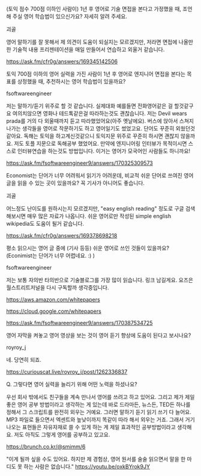 (토익 점수 700점 이하인 사람이) 1년 후 영어로 기술 면접을 본다고 가정했을 때, 조언해 주실 영어 학습법이 있으신가요? 자세히 알려 주세요.
	
괴골

영어 말하기를 잘 못해서 제 의견이 도움이 되실지는 모르겠지만, 저라면 면접에 나올만한 기술적 내용 프리젠테이션을 매일 만들어서 연습하고 외울거 같습니다.

https://ask.fm/cfr0g/answers/169345142506


토익 700점 이하의 영어 실력을 가진 사람이 1년 후 영어로 엔지니어 면접을 본다는 목표를 상정했을 때, 추천하시는 영어 학습법이 있을까요?
	
fsoftwareengineer

저는 말하기/듣기 위주로 할 것 같습니다. 실제대화 예를들면 전화영어같은 걸 할것같구요 여의치않으면 영화나 테드톡같은걸 따라하는것도 괜찮습니다. 저는 Devil wears prada를 거의 다 외울때까지 듣고 따라했었어요(아주 옛날에요). 버스에 앉아서 스쳐지나가는 생각들을 영어로 작문하기도 하고 영어일기도 썼었고요. 단어도 꾸준히 외웠던것 같아요.
독해는 토익을 하고계신것같으니 토익지문 위주로 꾸준히 하시면 괜찮지 않을까요. 저도 토플 지문으로 독해공부 했었어요.
만약에 엔지니어링 인터뷰가 목적이시면 스스로 인터뷰연습을 하는것도 방법입니다. 이거는 영어가 모국어인 사람들도 하니까요!

https://ask.fm/fsoftwareengineer9/answers/170325309573

Economist는 단어가 너무 어려워서 읽기가 어려운데, 비교적 쉬운 단어로 쓰여진 영어 글을 읽을 수 있는 곳이 있을까요? 꼭 기사가 아니어도 좋습니다.

괴골

어느정도 난이도를 원하시는지 모르겠지만, "easy english reading" 정도로 구글 검색해보시면 매우 많은 자료가 나옵니다. 쉬운 영어로만 작성된 simple english wikipedia도 도움이 될거 같습니다.

https://ask.fm/cfr0g/answers/169378698218


평소 읽으시는 영어 글 중에 (기사 등등) 쉬운 영어로 쓰인 것들이 있을까요? (Econimist는 단어가 너무 어렵네요. :) )

fsoftwareengineer

저는 보통 자의반 타의반으로 기술블로그를 가장 많이 읽습니다. 링크 남길게요. 요즈은 월스트리트저널을 다시 구독할까 생각중입니다.

https://aws.amazon.com/whitepapers

https://cloud.google.com/whitepapers

https://ask.fm/fsoftwareengineer9/answers/170387534725

영어 자막을 켜놓고 영어 영상을 보는 것이 영어 듣기 향상에 도움이 된다고 보시나요?

royroy_j

네. 당연히 되죠.

https://curiouscat.live/royroy_j/post/1262336837

Q. 그렇다면 영어 실력을 늘리기 위해 어떤 노력을 하셨나요?

우선 회사 밖에서도 친구들을 계속 만나서 영어를 쓰려고 하고 있어요. 그리고 제가 제일 좋은 영어 공부 방법이라고 생각하는 게 있는데 바로 드라마든, 뉴스든, TED든 하나를 정해서 그 스크립트를 완전히 외우는 거예요. 그러면 말하기 듣기 읽기 쓰기 다 늘어요. MP3 파일로 들으면서 엑센트와 높낮이까지 똑같이 따라 해서 외우는 거죠. 그래서 거기 나오는 표현들은 자유자재로 쓸 수 있게 하는 게 제일 효과적인 공부방법이라고 생각해요. 저도 아직도 그렇게 영어를 공부하고 있고요.

https://brunch.co.kr/@smimm/6


"이게 될까 싶을 수도 있어요. 하지만 제 경험상, 영어 원서를 술술 읽으면서 말을 한 마디도 못 하는 사람은 없습니다." https://youtu.be/oxkBYrok9JY 

